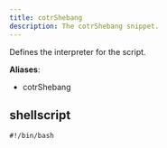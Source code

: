 ```yaml
---
title: cotrShebang
description: The cotrShebang snippet.
---
```


Defines the interpreter for the script.

**Aliases**:
- cotrShebang

## shellscript
```shellscript
#!/bin/bash
```

